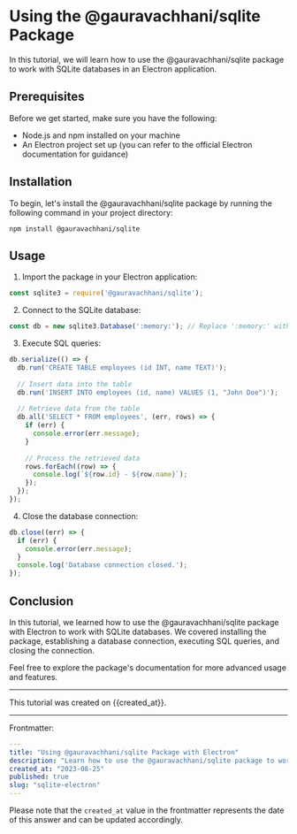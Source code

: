 # Using the @gauravachhani/sqlite Package

In this tutorial, we will learn how to use the @gauravachhani/sqlite package to work with SQLite databases in an Electron application.

## Prerequisites

Before we get started, make sure you have the following:

- Node.js and npm installed on your machine
- An Electron project set up (you can refer to the official Electron documentation for guidance)

## Installation

To begin, let's install the @gauravachhani/sqlite package by running the following command in your project directory:

```
npm install @gauravachhani/sqlite
```

## Usage

1. Import the package in your Electron application:

```javascript
const sqlite3 = require('@gauravachhani/sqlite');
```

2. Connect to the SQLite database:

```javascript
const db = new sqlite3.Database(':memory:'); // Replace ':memory:' with your database file path if you want to use a specific file
```

3. Execute SQL queries:

```javascript
db.serialize(() => {
  db.run('CREATE TABLE employees (id INT, name TEXT)');
  
  // Insert data into the table
  db.run('INSERT INTO employees (id, name) VALUES (1, "John Doe")');
  
  // Retrieve data from the table
  db.all('SELECT * FROM employees', (err, rows) => {
    if (err) {
      console.error(err.message);
    }
    
    // Process the retrieved data
    rows.forEach((row) => {
      console.log(`${row.id} - ${row.name}`);
    });
  });
});

```

4. Close the database connection:

```javascript
db.close((err) => {
  if (err) {
    console.error(err.message);
  }
  console.log('Database connection closed.');
});
```

## Conclusion

In this tutorial, we learned how to use the @gauravachhani/sqlite package with Electron to work with SQLite databases. We covered installing the package, establishing a database connection, executing SQL queries, and closing the connection.

Feel free to explore the package's documentation for more advanced usage and features.

---

This tutorial was created on {{created_at}}.

---

Frontmatter:

```yaml
---
title: "Using @gauravachhani/sqlite Package with Electron"
description: "Learn how to use the @gauravachhani/sqlite package to work with SQLite databases in an Electron application."
created_at: "2023-08-25"
published: true
slug: "sqlite-electron"
---
```

Please note that the `created_at` value in the frontmatter represents the date of this answer and can be updated accordingly.